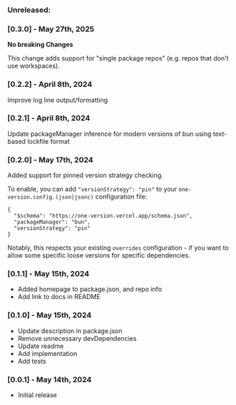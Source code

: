 ### Unreleased:

### [0.3.0] - May 27th, 2025

**No breaking Changes**

This change adds support for "single package repos" (e.g. repos that don't use workspaces).

### [0.2.2] - April 8th, 2024

Improve log line output/formatting

### [0.2.1] - April 8th, 2024

Update packageManager inference for modern versions of bun using text-based lockfile format

### [0.2.0] - May 17th, 2024

Added support for pinned version strategy checking.

To enable, you can add `"versionStrategy": "pin"` to your `one-version.config.(json|jsonc)` configuration file:

```jsonc
{
  "$schema": "https://one-version.vercel.app/schema.json",
  "packageManager": "bun",
  "versionStrategy": "pin"
}
```

Notably, this respects your existing `overrides` configuration - if you want to allow some specific loose versions for specific dependencies.

### [0.1.1] - May 15th, 2024

- Added homepage to package.json, and repo info
- Add link to docs in README

### [0.1.0] - May 15th, 2024

- Update description in package.json
- Remove unnecessary devDependencies
- Update readme
- Add implementation
- Add tests

### [0.0.1] - May 14th, 2024

- Initial release
